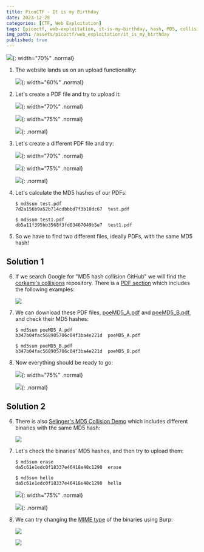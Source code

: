 ```yaml
---
title: PicoCTF - It is my Birthday
date: 2023-12-28
categories: [CTF, Web Exploitation]
tags: [picoctf, web-exploitation, it-is-my-birthday, hash, MD5, collision]
img_path: /assets/picoctf/web_exploitation/it_is_my_birthday
published: true
---
```


![](room_banner.png){: width="70%" .normal}

1. The website lands us on an upload functionality:

    ![](home.png){: width="60%" .normal}

2. Let's create a PDF file and try to upload it:

    ![](test_pdf.png){: width="70%" .normal}

    ![](test_upload.png){: width="75%" .normal}

    ![](error_message.png){: .normal}

3. Let's create a different PDF file and try:

    ![](test1_pdf.png){: width="70%" .normal}

    ![](test_upload_1.png){: width="75%" .normal}

    ![](error_message_2.png){: .normal}

4. Let's calculate the MD5 hashes of our PDFs:

    ```shell
    $ md5sum test.pdf
    7d2a156b9a52b714cdbbbd7f3b10dc67  test.pdf

    $ md5sum test1.pdf
    db5a11f395bb3568f3fd03467049b5e7  test1.pdf
    ```

5. So we have to find two different files, ideally PDFs, with the same MD5 hash!

## Solution 1

6. If we search Google for "MD5 hash collision GitHub" we will find the [corkami's collisions](https://github.com/corkami/collisions) repository. There is a [PDF section](https://github.com/corkami/collisions#pdf) which includes the following examples:

    ![](pdf_repo.png)

7. We can download these PDF files, [poeMD5_A.pdf](https://github.com/corkami/collisions/blob/master/examples/poeMD5_A.pdf) and [poeMD5_B.pdf](https://github.com/corkami/collisions/blob/master/examples/poeMD5_B.pdf), and check their MD5 hashes:

    ```shell
    $ md5sum poeMD5_A.pdf
    b347b04fac568905706c04f3ba4e221d  poeMD5_A.pdf

    $ md5sum poeMD5_B.pdf
    b347b04fac568905706c04f3ba4e221d  poeMD5_B.pdf
    ```

8. Now everything should be ready to go:

    ![](upload_poems.png){: width="75%" .normal}

    ![](flag.png){: .normal}


## Solution 2

6. There is also [Selinger's MD5 Collision Demo](https://www.mscs.dal.ca/~selinger/md5collision/) which includes different binaries with the same MD5 hash:

    ![](bins_md5.png)

7. Let's check the binaries' MD5 hashes, and then try to upload them:

    ```shell
    $ md5sum erase
    da5c61e1edc0f18337e46418e48c1290  erase

    $ md5sum hello
    da5c61e1edc0f18337e46418e48c1290  hello
    ```

    ![](bin_upload_browser.png){: width="75%" .normal}

    ![](bin_upload_fail.png){: .normal}

8. We can try changing the [MIME type](https://developer.mozilla.org/en-US/docs/Web/HTTP/Basics_of_HTTP/MIME_types/Common_types) of the binaries using Burp:

    ![](erase_upload_burp.png)

    ![](erase_upload_burp_mod.png)